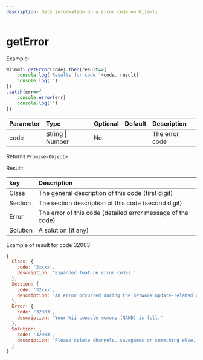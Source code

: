 ```yaml
---
description: Gets information on a error code on Wiimmfi
---
```


# getError

Example:

```javascript
Wiimmfi.getError(code).then(result=>{
    console.log('Results for code '+code, result)
    console.log('')
})
.catch(err=>{
    console.error(err)
    console.log('')
})
```

| Parameter | Type | Optional | Default | Description |
| :--- | :--- | :--- | :--- | :--- |
| code | String \| Number | No |  | The error code |

Returns `Promise<Object>`

Result:

| key | Description |
| :--- | :--- |
| Class | The general description of this code \(first digit\) |
| Section | The section description of this code \(second digit\) |
| Error | The error of this code \(detailed error message of the code\) |
| Solution | A solution \(if any\) |

Example of result for code 32003

```javascript
{
  Class: { 
    code: '3xxxx',
    description: 'Expanded feature error codes.'
  },
  Section: {
    code: '32xxx',
    description: 'An error occurred during the network update-related processing.'
  },
  Error: {
    code: '32003',
    description: 'Your Wii console memory (NAND) is full.'
  },
  Solution: {
    code: '32003',
    description: 'Please delete channels, savegames or something else.'
  }
}
```

